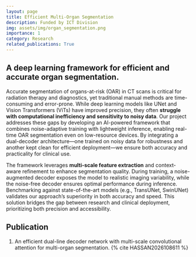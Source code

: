 ```yaml
---
layout: page
title: Efficient Multi-Organ Segmentation
description: Funded by ICT Division
img: assets/img/organ_segmentation.png
importance: 1
category: Research
related_publications: True
---
```


## A deep learning framework for efficient and accurate organ segmentation.

Accurate segmentation of organs-at-risk (OAR) in CT scans is critical for radiation therapy and diagnostics, yet traditional manual methods are time-consuming and error-prone. While deep learning models like UNet and Vision Transformers (ViTs) have improved precision, they often **struggle with computational inefficiency and sensitivity to noisy data**. Our project addresses these gaps by developing an AI-powered framework that combines noise-adaptive training with lightweight inference, enabling real-time OAR segmentation even on low-resource devices. By integrating a dual-decoder architecture—one trained on noisy data for robustness and another kept clean for efficient deployment—we ensure both accuracy and practicality for clinical use.

The framework leverages **multi-scale feature extraction** and context-aware refinement to enhance segmentation quality. During training, a noise-augmented decoder exposes the model to realistic imaging variability, while the noise-free decoder ensures optimal performance during inference. Benchmarking against state-of-the-art models (e.g., TransUNet, SwinUNet) validates our approach’s superiority in both accuracy and speed. This solution bridges the gap between research and clinical deployment, prioritizing both precision and accessibility.

## Publication
1. An efficient dual-line decoder network with multi-scale convolutional attention for multi-organ segmentation. {% cite HASSAN2026108611 %}

